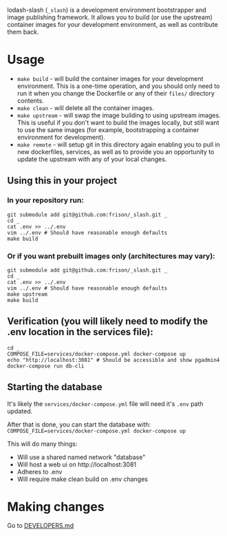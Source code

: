 lodash-slash (`_slash`) is a development environment bootstrapper and image publishing framework. It allows you to build (or use the upstream) container images for your development environment, as well as contribute them back.

# Usage

- `make build` - will build the container images for your development environment. This is a one-time operation, and you should only need to run it when you change the Dockerfile or any of their `files/` directory contents.
- `make clean` - will delete all the container images.
- `make upstream` - will swap the image building to using upstream images. This is useful if you don't want to build the images locally, but still want to use the same images (for example, bootstrapping a container environment for development).
- `make remote` - will setup git in this directory again enabling you to pull in new dockerfiles, services, as well as to provide you an opportunity to update the upstream with any of your local changes.

## Using this in your project

### In your repository run:
```
git submodule add git@github.com:frison/_slash.git _
cd _
cat .env >> ../.env
vim ../.env # Should have reasonable enough defaults
make build
```

### Or if you want prebuilt images only (architectures may vary):
```
git submodule add git@github.com:frison/_slash.git _
cd _
cat .env >> ../.env
vim ../.env # Should have reasonable enough defaults
make upstream
make build
```

## Verification (you will likely need to modify the .env location in the services file):
```
cd _
COMPOSE_FILE=services/docker-compose.yml docker-compose up
echo "http://localhost:3081" # Should be accessible and show pgadmin4
docker-compose run db-cli
```

## Starting the database

It's likely the `services/docker-compose.yml` file will need it's `.env` path updated.

After that is done, you can start the database with:
`COMPOSE_FILE=services/docker-compose.yml docker-compose up`

This will do many things:
- Will use a shared named network "database"
- Will host a web ui on http://localhost:3081
- Adheres to .env
- Will require make clean build on .env changes

# Making changes

Go to [DEVELOPERS.md](DEVELOPERS.md)
